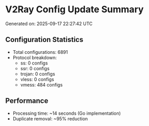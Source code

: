 # V2Ray Config Update Summary
Generated on: 2025-09-17 22:27:42 UTC

## Configuration Statistics
- Total configurations: 6891
- Protocol breakdown:
  - ss: 0 configs
  - ssr: 0 configs
  - trojan: 0 configs
  - vless: 0 configs
  - vmess: 484 configs

## Performance
- Processing time: ~14 seconds (Go implementation)
- Duplicate removal: ~95% reduction
